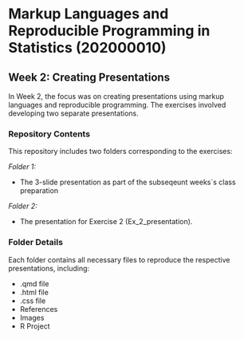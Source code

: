 # Markup Languages and Reproducible Programming in Statistics (202000010)

## **Week 2: Creating Presentations**

In Week 2, the focus was on creating presentations using markup languages and reproducible programming. The exercises involved developing two separate presentations.


### **Repository Contents**

This repository includes two folders corresponding to the exercises:

*Folder 1:*
- The 3-slide presentation as part of the subseqeunt weeks´s class preparation

*Folder 2:*
- The presentation for Exercise 2 (Ex_2_presentation).


### **Folder Details**

Each folder contains all necessary files to reproduce the respective presentations, including:

- .qmd file
- .html file
- .css file
- References
- Images
- R Project
